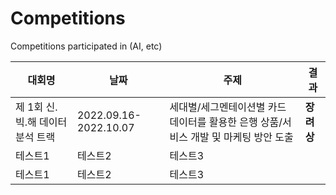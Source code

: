 # Competitions
Competitions participated in (AI, etc)

|대회명|날짜|주제|결과|
|------|---|---|---|
|제 1회 신.빅.해 데이터 분석 트랙|2022.09.16-2022.10.07|세대별/세그멘테이션별 카드데이터를 활용한 은행 상품/서비스 개발 및 마케팅 방안 도출|**장려상**|
|테스트1|테스트2|테스트3|
|테스트1|테스트2|테스트3|
